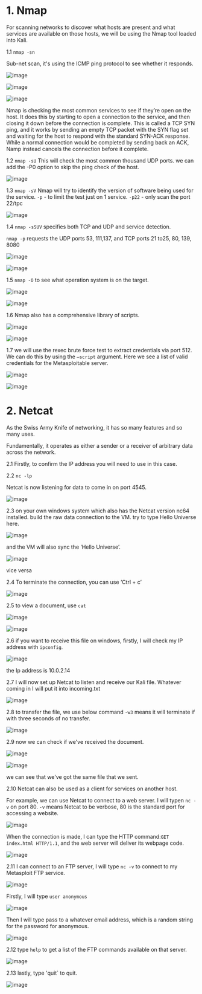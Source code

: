 # 1. Nmap

For scanning networks to discover what hosts are present and what services are available on those hosts, we will be using the Nmap tool loaded into Kali.

1.1 `nmap -sn`

Sub-net scan, it's using the ICMP ping protocol to see whether it responds.

![image](https://user-images.githubusercontent.com/118358126/202834409-e05da7e7-bd80-436a-a966-24e9f601936a.png)

![image](https://user-images.githubusercontent.com/118358126/202834433-ebbc3b39-b2f7-49b4-accc-cab74a633f17.png)

![image](https://user-images.githubusercontent.com/118358126/202834442-1ff2778e-976e-4a76-a434-6f55d375415e.png)

Nmap is checking the most common services to see if they’re open on the host. It does this by starting to open a connection to the service, and then closing it down before the connection is complete. This is called a TCP SYN ping, and it works by sending an empty TCP packet with the SYN flag set and waiting for the host to respond with the standard SYN-ACK response. While a normal connection would be completed by sending back an ACK, Namp instead cancels the connection before it complete.

1.2 `nmap -sU`
This will check the most common thousand UDP ports.
we can add the -P0 option to skip the ping check of the host.

![image](https://user-images.githubusercontent.com/118358126/202834530-bcf8e700-461d-47d8-870e-990f81c2e588.png)

1.3 `nmap -sV`
Nmap will try to identify the version of software being used for the service.
`-p` - to limit the test just on 1 service.
`-p22` - only scan the port 22/tpc

![image](https://user-images.githubusercontent.com/118358126/202834783-58c6efd2-6e9c-43e2-a2be-64ab0ac46fb3.png)

1.4 `nmap -sSUV` specifies both TCP and UDP and service detection.

`nmap -p` requests the UDP ports 53, 111,137, and TCP ports 21 to25, 80, 139, 8080

![image](https://user-images.githubusercontent.com/118358126/202834909-d0d7e47a-398a-4d20-958c-f48dfe6f4f5a.png)

![image](https://user-images.githubusercontent.com/118358126/202834915-54818cd3-8448-48e3-9cc3-c40d43059954.png)

1.5 `nmap -O` to see what operation system is on the target.

![image](https://user-images.githubusercontent.com/118358126/202834946-a80484fd-74e9-4460-b65e-d82904c92bfd.png)

![image](https://user-images.githubusercontent.com/118358126/202834959-3791478a-c6a8-4264-9a4c-c5c0b9ae19f5.png)

1.6	Nmap also has a comprehensive library of scripts.

![image](https://user-images.githubusercontent.com/118358126/202835244-17fb25d3-e6e6-49de-b465-fe719bc880a9.png)

![image](https://user-images.githubusercontent.com/118358126/202835249-e87afb1a-53d4-4197-9f02-c05bccee3edf.png)

1.7 we will use the rexec brute force test to extract credentials via port 512.
We can do this by using the `–script` argument.
Here we see a list of valid credentials for the Metasploitable server.

![image](https://user-images.githubusercontent.com/118358126/202835279-2adff0c6-d518-4f3e-93bc-c015d41f6127.png)

![image](https://user-images.githubusercontent.com/118358126/202835283-80cd6459-ce7b-4455-9fc7-c4e04c0f3b6f.png)



# 2. Netcat

As the Swiss Army Knife of networking, it has so many features and so many uses.

Fundamentally, it operates as either a sender or a receiver of arbitrary data across the network.

2.1 Firstly, to confirm the IP address you will need to use in this case.

2.2 `nc -lp`

Netcat is now listening for data to come in on port 4545.

![image](https://user-images.githubusercontent.com/118358126/202835564-dde03d22-5c10-44e5-8a98-052997426a08.png)

2.3 on your own windows system which also has the Netcat version nc64 installed. build the raw data connection to the VM. try to type Hello Universe here.

![image](https://user-images.githubusercontent.com/118358126/202835588-b8fdbd75-3180-4f35-98c8-2034bcb8dffc.png)

and the VM will also sync the ‘Hello Universe’.

![image](https://user-images.githubusercontent.com/118358126/202835599-0b6be66c-024f-443f-97d6-4adafe520438.png)

vice versa

2.4 To terminate the connection, you can use ‘Ctrl + c’

![image](https://user-images.githubusercontent.com/118358126/202835636-94907f5e-cebf-4fca-b0f0-22d21fabecaa.png)

2.5 to view a document, use `cat`

![image](https://user-images.githubusercontent.com/118358126/202835662-02682ed3-6b32-4916-8c12-a86ced7d98a9.png)

![image](https://user-images.githubusercontent.com/118358126/202835666-b7bb8fb5-9928-4106-a363-ed4dd2ebe174.png)

2.6	if you want to receive this file on windows, firstly, I will check my IP address with `ipconfig`.

![image](https://user-images.githubusercontent.com/118358126/202835680-08b75d9a-66b1-4608-9d1f-c8493c589f4c.png)

the Ip address is 10.0.2.14

2.7 I will now set up Netcat to listen and receive our Kali file.  Whatever coming in I will put it into incoming.txt

![image](https://user-images.githubusercontent.com/118358126/202836065-6852277c-4608-4780-9f5f-f9e8caa4d48d.png)

2.8 to transfer the file, we use below command `-w3` means it will terminate if with three seconds of no transfer.

![image](https://user-images.githubusercontent.com/118358126/202836061-d4755860-b9b9-4c80-ba47-79def05c6a61.png)


2.9 now we can check if we've received the document.

![image](https://user-images.githubusercontent.com/118358126/202835949-5e887b3a-e293-4a5c-a659-fbb4e2630a06.png)

![image](https://user-images.githubusercontent.com/118358126/202835954-4c300e78-d5d1-43c5-b3fc-fb3d48ac5a8f.png)

we can see that we've got the same file that we sent.

2.10 Netcat can also be used as a client for services on another host.

For example, we can use Netcat to connect to a web server. I will typen `nc -v` on port 80. `-v` means Netcat to be verbose, 80 is the standard port for accessing a website.

![image](https://user-images.githubusercontent.com/118358126/202836230-f8b0a665-8a45-42f7-9de2-594969690f19.png)

When the connection is made, I can type the HTTP command:`GET index.html HTTP/1.1`, and the web server will deliver its webpage code.

![image](https://user-images.githubusercontent.com/118358126/202836262-8b5f9d4f-c4e3-4670-9d03-c9285eb19e7b.png)

2.11 I can connect to an FTP server, I will type `nc -v` to connect to my Metasploit FTP service.

![image](https://user-images.githubusercontent.com/118358126/202836331-2bdd394a-374f-4c69-a62f-a968671a45f0.png)

Firstly, I will type `user anonymous`

![image](https://user-images.githubusercontent.com/118358126/202836364-622266c5-25ea-4402-81d0-5fd360c6746d.png)

Then I will type pass to a whatever email address, which is a random string for the password for anonymous.

![image](https://user-images.githubusercontent.com/118358126/202836434-941d90f8-1980-4c1a-ac65-fe7497150246.png)

2.12 type `help` to get a list of the FTP commands available on that server.

![image](https://user-images.githubusercontent.com/118358126/202836480-17110108-e8ae-4b5c-8c0f-368ce630f778.png)

2.13 lastly, type 'quit` to quit.

![image](https://user-images.githubusercontent.com/118358126/202836515-37d7ce55-360c-4c8a-b389-9194872df516.png)













